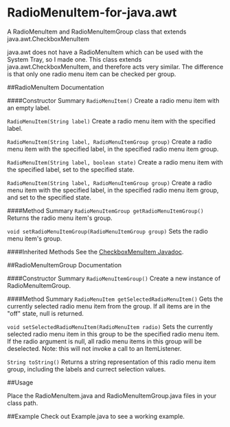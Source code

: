 # RadioMenuItem-for-java.awt
A RadioMenuItem and RadioMenuItemGroup class that extends java.awt.CheckboxMenuItem

java.awt does not have a RadioMenuItem which can be used with the System Tray, so I made one. This class extends java.awt.CheckboxMenuItem, and therefore acts very similar. The difference is that only one radio menu item can be checked per group. 

##RadioMenuItem Documentation

####Constructor Summary
`RadioMenuItem()`
Create a radio menu item with an empty label.

`RadioMenuItem(String label)`
Create a radio menu item with the specified label.

`RadioMenuItem(String label, RadioMenuItemGroup group)`
Create a radio menu item with the specified label, in the specified radio menu item group.

`RadioMenuItem(String label, boolean state)`
Create a radio menu item with the specified label, set to the specified state.

`RadioMenuItem(String label, RadioMenuItemGroup group)`
Create a radio menu item with the specified label, in the specified radio menu item group, and set to the specified state.

####Method Summary
`RadioMenuItemGroup getRadioMenuItemGroup()`
Returns the radio menu item's group.

`void setRadioMenuItemGroup(RadioMenuItemGroup group)`
Sets the radio menu item's group.

####Inherited Methods
See the [CheckboxMenuItem Javadoc](http://docs.oracle.com/javase/7/docs/api/java/awt/CheckboxMenuItem.html).

##RadioMenuItemGroup Documentation

####Constructor Summary
`RadioMenuItemGroup()`
Create a new instance of RadioMenuItemGroup.

####Method Summary
`RadioMenuItem getSelectedRadioMenuItem()`
Gets the currently selected radio menu item from the group. If all items are in the "off" state, null is returned.

`void setSelectedRadioMenuItem(RadioMenuItem radio)`
Sets the currently selected radio menu item in this group to be the specified radio menu item. If the radio argument is null, all radio menu items in this group will be deselected. Note: this will not invoke a call to an ItemListener.

`String toString()`
Returns a string representation of this radio menu item group, including the labels and currect selection values.

##Usage

Place the RadioMenuItem.java and RadioMenuItemGroup.java files in your class path. 

##Example
Check out Example.java to see a working example.
